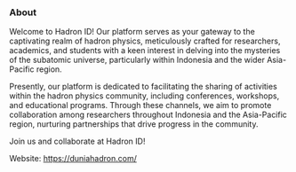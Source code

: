 ### About

Welcome to Hadron ID!
Our platform serves as your gateway to the captivating realm of hadron physics, meticulously crafted for researchers, academics, and students with a keen interest in delving into the mysteries of the subatomic universe, particularly within Indonesia and the wider Asia-Pacific region.

Presently, our platform is dedicated to facilitating the sharing of activities within the hadron physics community, including conferences, workshops, and educational programs. Through these channels, we aim to promote collaboration among researchers throughout Indonesia and the Asia-Pacific region, nurturing partnerships that drive progress in the community.

Join us and collaborate at Hadron ID!

Website: https://duniahadron.com/
